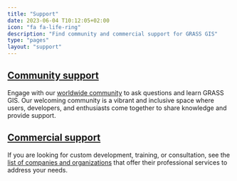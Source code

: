 ```yaml
---
title: "Support"
date: 2023-06-04 T10:12:05+02:00
icon: "fa fa-life-ring"
description: "Find community and commercial support for GRASS GIS"
type: "pages"
layout: "support"
---
```


## [Community support](/support/community)
<i class="fa fa-users fa-3x" style="float:left;padding-right:10px"></i>
 Engage with our [worldwide community](/support/community) to ask questions and learn GRASS GIS.
 Our welcoming community is a vibrant and inclusive space where users, developers, and enthusiasts come together to share knowledge and provide support.


## [Commercial support](/support/commercial)
<i class="fa fa-phone fa-4x" style="float:left;padding-right:10px"></i>
If you are looking for custom development, training, or consultation, see the [list of companies and organizations](/support/commercial) that offer their professional services to address your needs.
